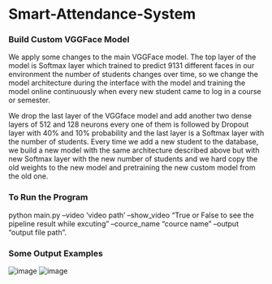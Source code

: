 # Smart-Attendance-System
### Build Custom VGGFace Model

We apply some changes to the main VGGFace model. The top layer of the model is Softmax layer which trained to predict 9131 different faces in our environment the number of students changes over time, so we change the model architecture during the interface with the model and training the model online continuously when every new student came to log in a course or semester.

We drop the last layer of the VGGface model and add another two dense layers of 512 and 128 neurons every one of them is followed by Dropout layer with 40% and 10% probability and the last layer is a Softmax layer with the number of students. Every time we add a new student to the database, we build a new model with the same architecture described above but with new Softmax layer with the new number of students and we hard copy the old weights to the new model and pretraining the new custom model from the old one.

### To Run the Program
python main.py –video ‘video path’ –show_video “True or False to see the pipeline result while excuting” –cource_name “cource name” –output “output file path”.
### Some Output Examples
![image](https://user-images.githubusercontent.com/43546116/184511320-ab793d1c-ab4d-470c-9ea7-a8a616706443.png)
![image](https://user-images.githubusercontent.com/43546116/184511326-3a3c6707-fb09-4cc4-b00a-5e7605b78ef2.png)
